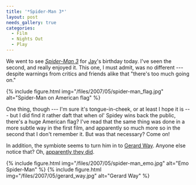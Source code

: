 ```yaml
---
title: '*Spider-Man 3*'
layout: post
needs_gallery: true
categories:
  - Film
  - Nights Out
  - Play
---
```

We went to see _[Spider-Man 3](https://www.sonypictures.com/movies/spiderman3)_ for [Jay](https://pictures.scholesmafia.co.uk/index.php/?profile=31)'s birthday today. I've seen the second, and really enjoyed it. This one, I must admit, was no different --- despite warnings from critics and friends alike that "there's too much going on."

{% include figure.html img="/files/2007/05/spider-man_flag.jpg" alt="Spider-Man on American flag" %}

One thing, though --- I'm sure it's tongue-in-cheek, or at least I hope it is --- but I did find it rather daft that when ol' Spidey wins back the public, there's a huge American flag? I've read that the same thing was done in a more subtle way in the first film, and apparently so much more so in the second that I don't remember it. But was that necessary? Come on!

In addition, the symbiote seems to turn him in to [Gerard Way](https://en.wikipedia.org/wiki/Gerard_Way). Anyone else notice that? Oh, [apparently they did](https://wtf-inc.livejournal.com/4308191.html?thread=91078367#t91078367).

{% include figure.html img="/files/2007/05/spider-man_emo.jpg" alt="Emo Spider-Man" %}
{% include figure.html img="/files/2007/05/gerard_way.jpg" alt="Gerard Way" %}
